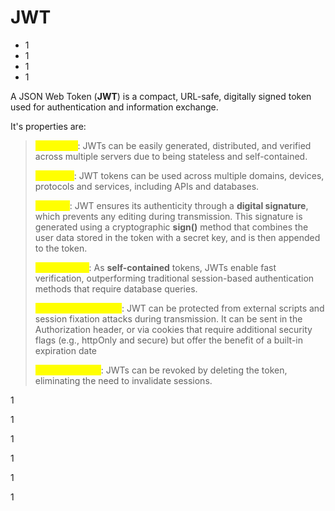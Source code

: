 # JWT

* 1
* 1
* 1
* 1

A JSON Web Token (**JWT**) is a compact, URL-safe, digitally signed token used for authentication and information exchange.

It's properties are:

> <mark style="color:yellow;">Scalability</mark>: JWTs can be easily generated, distributed, and verified across multiple servers due to being stateless and self-contained.
>
> <mark style="color:yellow;">Flexibility</mark>: JWT tokens can be used across multiple domains, devices, protocols and services, including APIs and databases.
>
> <mark style="color:yellow;">Security</mark>: JWT ensures its authenticity through a **digital signature**, which prevents any editing during transmission. This signature is generated using a cryptographic **sign()** method that combines the user data stored in the token with a secret key, and is then appended to the token.
>
> <mark style="color:yellow;">Performance</mark>: As **self-contained** tokens, JWTs enable fast verification, outperforming traditional session-based authentication methods that require database queries.
>
> <mark style="color:yellow;">Safe on transmission</mark>: JWT can be protected from external scripts and session fixation attacks during transmission. It can be sent in the Authorization header, or via cookies that require additional security flags (e.g., httpOnly and secure) but offer the benefit of a built-in expiration date
>
> <mark style="color:yellow;">Easy revocation</mark>: JWTs can be revoked by deleting the token, eliminating the need to invalidate sessions.

1

1

1

1

1

1
